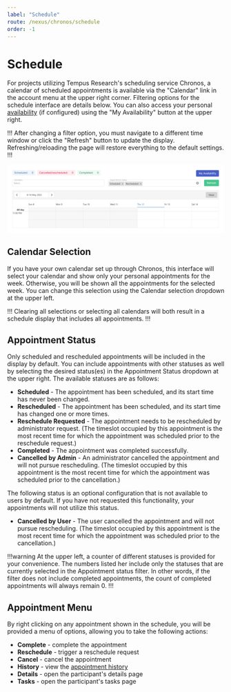 ```yaml
---
label: "Schedule"
route: /nexus/chronos/schedule
order: -1
---
```

# Schedule
For projects utilizing Tempus Research's scheduling service Chronos, a calendar of scheduled appointments is available via the "Calendar" link in the account menu at the upper right corner. Filtering options for the schedule interface are details below. You can also access your personal [availability](/nexus/chronos/availability) (if configured) using the "My Availability" button at the upper right. 

!!!
After changing a filter option, you must navigate to a different time window or click the "Refresh" button to update the display. Refreshing/reloading the page will restore everything to the default settings.
!!!

![Schedule interface.](/nexus/images/schedule.png)

## Calendar Selection
If you have your own calendar set up through Chronos, this interface will select your calendar and show only your personal appointments for the week. Otherwise, you will be shown all the appointments for the selected week. You can change this selection using the Calendar selection dropdown at the upper left.

!!!
Clearing all selections or selecting all calendars will both result in a schedule display that includes all appointments.
!!!

## Appointment Status
Only scheduled and rescheduled appointments will be included in the display by default. You can include appointments with other statuses as well by selecting the desired status(es) in the Appointment Status dropdown at the upper right. The available statuses are as follows:
- **Scheduled** - The appointment has been scheduled, and its start time has never been changed.
- **Rescheduled** - The appointment has been scheduled, and its start time has changed one or more times.
- **Reschedule Requested** - The appointment needs to be rescheduled by administrator request. (The timeslot occupied by this appointment is the most recent time for which the appointment was scheduled prior to the reschedule request.)
- **Completed** - The appointment was completed successfully.
- **Cancelled by Admin** - An administrator cancelled the appointment and will not pursue rescheduling. (The timeslot occupied by this appointment is the most recent time for which the appointment was scheduled prior to the cancellation.)

The following status is an optional configuration that is not available to users by default. If you have not requested this functionality, your appointments will not utilize this status.
- **Cancelled by User** - The user cancelled the appointment and will not pursue rescheduling.  (The timeslot occupied by this appointment is the most recent time for which the appointment was scheduled prior to the cancellation.)

!!!warning
At the upper left, a counter of different statuses is provided for your convenience. The numbers listed her include only the statuses that are currently selected in the Appointment status filter. In other words, if the filter does not include completed appointments, the count of completed appointments will always remain 0.
!!!

## Appointment Menu
By right clicking on any appointment shown in the schedule, you will be provided a menu of options, allowing you to take the following actions:
- **Complete** - complete the appointment
- **Reschedule** - trigger a reschedule request
- **Cancel** - cancel the appointment
- **History** - view the [appointment history](/nexus/chronos/appointment-history)
- **Details** - open the participant's details page
- **Tasks** - open the participant's tasks page